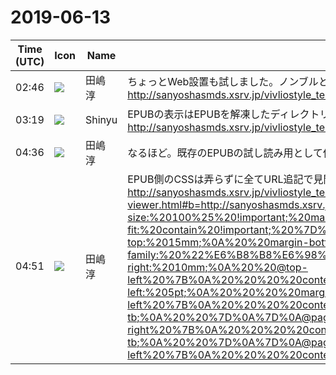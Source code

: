 # 2019-06-13

|Time (UTC)|Icon|Name|Message|
|---|---|---|---|
|02:46|![](https://secure.gravatar.com/avatar/698cc14290c3976fdd9f0a23494b87c1.jpg?s=72&d=https%3A%2F%2Fa.slack-edge.com%2Fdf10d%2Fimg%2Favatars%2Fava_0018-72.png)|田嶋　淳|ちょっとWeb設置も試しました。ノンブルと肩文字はちゃんと出てますね。電書協ガイドに沿って作ったEPUBに@pages関係の記述を追加しただけです。<br><http://sanyoshasmds.xsrv.jp/vivliostyle_test/vivliostyle-js-2019.1.105/viewer/vivliostyle-viewer.html#b=http://sanyoshasmds.xsrv.jp/vivliostyle_test/testepubfolder/item/standard.opf>|
|03:19|![](https://avatars.slack-edge.com/2019-04-17/604316276593_b98417506de391d2c423_72.jpg)|Shinyu|EPUBの表示はEPUBを解凍したディレクトリのURLを `#b=` で指定するのでもよいです。もともとVivliostyleはこれをサポートしてました。例:<br><http://sanyoshasmds.xsrv.jp/vivliostyle_test/vivliostyle-js-2019.1.105/viewer/vivliostyle-viewer.html#b=http://sanyoshasmds.xsrv.jp/vivliostyle_test/testepubfolder/>|
|04:36|![](https://secure.gravatar.com/avatar/698cc14290c3976fdd9f0a23494b87c1.jpg?s=72&d=https%3A%2F%2Fa.slack-edge.com%2Fdf10d%2Fimg%2Favatars%2Fava_0018-72.png)|田嶋　淳|なるほど。既存のEPUBの試し読み用として使えないかなと思ってるので、EPUB本体にできるだけ手を加えないのが理想です。いろいろ試してみます。|
|04:51|![](https://secure.gravatar.com/avatar/698cc14290c3976fdd9f0a23494b87c1.jpg?s=72&d=https%3A%2F%2Fa.slack-edge.com%2Fdf10d%2Fimg%2Favatars%2Fava_0018-72.png)|田嶋　淳|EPUB側のCSSは弄らずに全てURL追記で見開き＆ページ番号表示、画像表示最適化を指定してみました。よい感じです。まあURLがスゴい長さになっていますが（笑）。<br><http://sanyoshasmds.xsrv.jp/vivliostyle_test/vivliostyle-js-2019.1.105/viewer/vivliostyle-viewer.html#b=http://sanyoshasmds.xsrv.jp/vivliostyle_test/testepubfolder/item/standard.opf&amp;userStyle=data:,/*%3Cviewer%3E*/%0Aimg,%20svg%20%7B%20max-inline-size:%20100%25%20!important;%20max-block-size:%20100vb%20!important;%20object-fit:%20contain%20!important;%20%7D%0A/*%3C/viewer%3E*/%0A@page%20%7B%0A%20%20size:%20105mm%20148mm;%0A%20%20width:%20240pt;%0A%20%20height:%20331.5pt;%0A%20%20margin-top:%2015mm;%0A%20%20margin-bottom:%20auto;%0A%20%20margin-left:%20auto;%0A%20%20margin-right:%20auto;%0A%20%20font-size:%206pt;%0A%20%20font-family:%20%22%E6%B8%B8%E6%98%8E%E6%9C%9D%22,%20%22YuMincho%22,%20serif;%0A%20%20vertical-align:%20top;%0A%7D%0A@page%20:left%20%7B%0A%20%20margin-right:%2010mm;%0A%20%20@top-left%20%7B%0A%20%20%20%20content:%20%22%E9%BB%92%E6%AD%BB%E9%A4%A8%E6%AE%BA%E4%BA%BA%E4%BA%8B%E4%BB%B6%22;%0A%20%20%20%20margin-left:%205pt;%0A%20%20%20%20margin-top:%206mm;%0A%20%20%20%20writing-mode:%20horizontal-tb;%0A%20%20%7D%0A%20%20@bottom-left%20%7B%0A%20%20%20%20content:%20counter(page);%0A%20%20%20%20margin-left:%205pt;%0A%20%20%20%20margin-bottom:%206mm;%0A%20%20%20%20writing-mode:%20horizontal-tb;%0A%20%20%7D%0A%7D%0A@page%20:right%20%7B%0A%20%20margin-left:%2010mm;%0A%20%20@bottom-right%20%7B%0A%20%20%20%20content:%20counter(page);%0A%20%20%20%20margin-right:%205pt;%0A%20%20%20%20margin-bottom:%206mm;%0A%20%20%20%20writing-mode:%20horizontal-tb;%0A%20%20%7D%0A%7D%0A@page%20:first%20%7B%0A%20%20@bottom-left%20%7B%0A%20%20%20%20content:%20'';%0A%20%20%7D%0A%20%20@top-left%20%7B%0A%20%20%20%20content:%20'';%0A%20%20%7D%0A%7D&amp;spread=true>|
